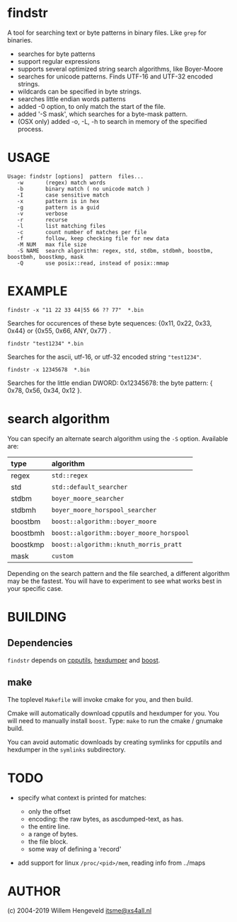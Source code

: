 findstr
=======

A tool for searching text or byte patterns in binary files.
Like `grep` for binaries.

 * searches for byte patterns
 * support regular expressions
 * supports several optimized string search algorithms, like Boyer-Moore
 * searches for unicode patterns. Finds UTF-16 and UTF-32 encoded strings.
 * wildcards can be specified in byte strings.
 * searches little endian words patterns
 * added -0 option, to only match the start of the file.
 * added '-S mask', which searches for a byte-mask pattern.
 * (OSX only) added -o, -L, -h to search in memory of the specified process.


USAGE
=====

    Usage: findstr [options]  pattern  files...
       -w       (regex) match words
       -b       binary match ( no unicode match )
       -I       case sensitive match
       -x       pattern is in hex
       -g       pattern is a guid
       -v       verbose
       -r       recurse
       -l       list matching files
       -c       count number of matches per file
       -f       follow, keep checking file for new data
       -M NUM   max file size
       -S NAME  search algorithm: regex, std, stdbm, stdbmh, boostbm, boostbmh, boostkmp, mask
       -Q       use posix::read, instead of posix::mmap


EXAMPLE
=======

    findstr -x "11 22 33 44|55 66 ?? 77"  *.bin

Searches for occurences of these byte sequences: {0x11, 0x22, 0x33, 0x44}  or {0x55, 0x66, ANY, 0x77} .


    findstr "test1234" *.bin

Searches for the ascii, utf-16, or utf-32 encoded string  `"test1234"`.


    findstr -x 12345678  *.bin

Searches for the little endian DWORD:  0x12345678: the byte pattern: { 0x78, 0x56, 0x34, 0x12 }.


search algorithm
================

You can specify an alternate search algorithm using the `-S` option.
Available are:

| type       | algorithm           |
| :--------  | :----------------   |
| regex      | `std::regex`                                |
| std        | `std::default_searcher`                     |
| stdbm      | `boyer_moore_searcher`                      |
| stdbmh     | `boyer_moore_horspool_searcher`             |
| boostbm    | `boost::algorithm::boyer_moore`             |
| boostbmh   | `boost::algorithm::boyer_moore_horspool`    |
| boostkmp   | `boost::algorithm::knuth_morris_pratt`      |
| mask       | `custom`                                    |

Depending on the search pattern and the file searched, a different algorithm may be the fastest. You will have to experiment to see
what works best in your specific case.


BUILDING
========

## Dependencies

`findstr` depends on [cpputils](hhttps://github.com/nlitsme/cpputils), [hexdumper](https://github.com/nlitsme/hexdumper) and [boost](https://boost.org/).

## make

The toplevel `Makefile` will invoke cmake for you, and then build.

Cmake will automatically download cpputils and hexdumper for you.
You will need to manually install `boost`.
Type: `make`  to run the cmake / gnumake build.

You can avoid automatic downloads by creating symlinks for cpputils and hexdumper in the `symlinks` subdirectory.


TODO
====

 * specify what context is printed for matches:
   * only the offset
   * encoding: the raw bytes, as ascdumped-text, as has.
   * the entire line.
   * a range of bytes.
   * the file block.
   * some way of defining a 'record'

 * add support for linux `/proc/<pid>/mem`,  reading info from ../maps

AUTHOR
======

(c) 2004-2019  Willem Hengeveld <itsme@xs4all.nl>



